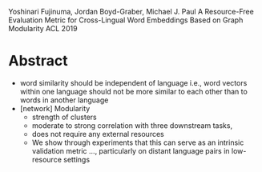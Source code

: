 Yoshinari Fujinuma, Jordan Boyd-Graber, Michael J. Paul
A Resource-Free Evaluation Metric for Cross-Lingual Word Embeddings
  Based on Graph Modularity
ACL 2019

# Abstract

* word similarity should be independent of language
  i.e., word vectors within one language should not be more similar to each
  other than to words in another language
* [network] Modularity
  * strength of clusters
  * moderate to strong correlation with three downstream tasks,
  * does not require any external resources
  * We show through experiments that this can serve as an intrinsic validation
    metric ..., particularly on distant language pairs in low-resource settings
